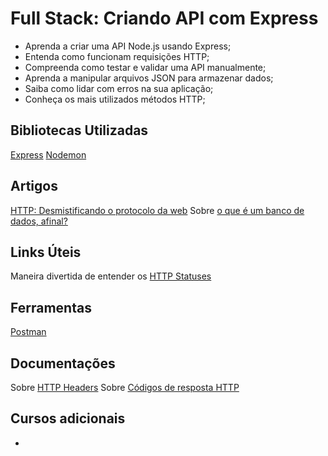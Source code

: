 # Full Stack: Criando API com Express
- Aprenda a criar uma API Node.js usando Express;
- Entenda como funcionam requisições HTTP;
- Compreenda como testar e validar uma API manualmente;
- Aprenda a manipular arquivos JSON para armazenar dados;
- Saiba como lidar com erros na sua aplicação;
- Conheça os mais utilizados métodos HTTP;

## Bibliotecas Utilizadas
[Express](https://expressjs.com/pt-br/)
[Nodemon](https://nodemon.io/)

## Artigos
[HTTP: Desmistificando o protocolo da web](https://www.alura.com.br/artigos/desmistificando-o-protocolo-http-parte-1)
Sobre [o que é um banco de dados, afinal?](https://medium.com/sysadminas/banco-de-dados-af36571670ee#:~:text=Os%20tipos%20de%20bancos%20de,conhecido%2C%20com%20colunas%20e%20linhas)

## Links Úteis
Maneira divertida de entender os [HTTP Statuses](https://httpstatusdogs.com/)

## Ferramentas
[Postman](https://www.postman.com/)

## Documentações
Sobre [HTTP Headers](https://developer.mozilla.org/en-US/docs/Web/HTTP/Headers)
Sobre [Códigos de resposta HTTP](https://developer.mozilla.org/en-US/docs/Web/HTTP/Status)

## Cursos adicionais
-